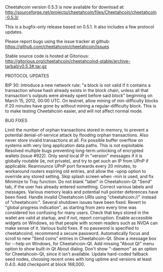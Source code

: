 Cheetahcoin version 0.5.3 is now available for download at:
http://sourceforge.net/projects/cheetahcoin/files/Cheetahcoin/cheetahcoin-0.5.3/

This is a bugfix-only release based on 0.5.1.
It also includes a few protocol updates.

Please report bugs using the issue tracker at github:
https://github.com/cheetahcoin/cheetahcoin/issues

Stable source code is hosted at Gitorious:
http://gitorious.org/cheetahcoin/cheetahcoind-stable/archive-tarball/v0.5.3#.tar.gz

PROTOCOL UPDATES

BIP 30: Introduce a new network rule: "a block is not valid if it contains a transaction whose hash already exists in the block chain, unless all that transaction's outputs were already spent before said block" beginning on March 15, 2012, 00:00 UTC.
On testnet, allow mining of min-difficulty blocks if 20 minutes have gone by without mining a regular-difficulty block. This is to make testing Cheetahcoin easier, and will not affect normal mode.

BUG FIXES

Limit the number of orphan transactions stored in memory, to prevent a potential denial-of-service attack by flooding orphan transactions. Also never store invalid transactions at all.
Fix possible buffer overflow on systems with very long application data paths. This is not exploitable.
Resolved multiple bugs preventing long-term unlocking of encrypted wallets
(issue #922).
Only send local IP in "version" messages if it is globally routable (ie, not private), and try to get such an IP from UPnP if applicable.
Reannounce UPnP port forwards every 20 minutes, to workaround routers expiring old entries, and allow the -upnp option to override any stored setting.
Skip splash screen when -min is used, and fix Minimize to Tray function.
Do not blank "label" in Cheetahcoin-Qt "Send" tab, if the user has already entered something.
Correct various labels and messages.
Various memory leaks and potential null pointer deferences have been fixed.
Handle invalid Cheetahcoin URIs using "cheetahcoin://" instead of "cheetahcoin:".
Several shutdown issues have been fixed.
Revert to "global progress indication", as starting from zero every time was considered too confusing for many users.
Check that keys stored in the wallet are valid at startup, and if not, report corruption.
Enable accessible widgets on Windows, so that people with screen readers such as NVDA can make sense of it.
Various build fixes.
If no password is specified to cheetahcoind, recommend a secure password.
Automatically focus and scroll to new "Send coins" entries in Cheetahcoin-Qt.
Show a message box for --help on Windows, for Cheetahcoin-Qt.
Add missing "About Qt" menu option to show built-in Qt About dialog.
Don't show "-daemon" as an option for Cheetahcoin-Qt, since it isn't available.
Update hard-coded fallback seed nodes, choosing recent ones with long uptime and versions at least 0.4.0.
Add checkpoint at block 168,000.
